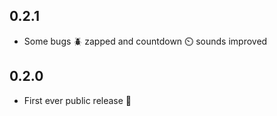## 0.2.1
- Some bugs 🪲 zapped and countdown ⏲️ sounds improved

## 0.2.0

- First ever public release 🥳
